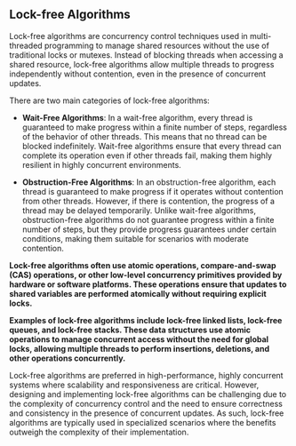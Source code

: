 ## Lock-free Algorithms

Lock-free algorithms are concurrency control techniques used in multi-threaded programming to manage shared resources
without the use of traditional locks or mutexes. Instead of blocking threads when accessing a shared resource, lock-free
algorithms allow multiple threads to progress independently without contention, even in the presence of concurrent
updates.

There are two main categories of lock-free algorithms:

- **Wait-Free Algorithms**:
  In a wait-free algorithm, every thread is guaranteed to make progress within a finite number of steps, regardless of
  the behavior of other threads. This means that no thread can be blocked indefinitely. Wait-free algorithms ensure that
  every thread can complete its operation even if other threads fail, making them highly resilient in highly concurrent
  environments.

- **Obstruction-Free Algorithms**:
  In an obstruction-free algorithm, each thread is guaranteed to make progress if it operates without contention from
  other threads. However, if there is contention, the progress of a thread may be delayed temporarily. Unlike wait-free
  algorithms, obstruction-free algorithms do not guarantee progress within a finite number of steps, but they provide
  progress guarantees under certain conditions, making them suitable for scenarios with moderate contention.

**Lock-free algorithms often use atomic operations, compare-and-swap (CAS) operations, or other low-level concurrency
primitives provided by hardware or software platforms. These operations ensure that updates to shared variables are
performed atomically without requiring explicit locks.**

**Examples of lock-free algorithms include lock-free linked lists, lock-free queues, and lock-free stacks. These data
structures use atomic operations to manage concurrent access without the need for global locks, allowing multiple
threads to perform insertions, deletions, and other operations concurrently.**

Lock-free algorithms are preferred in high-performance, highly concurrent systems where scalability and responsiveness
are critical. However, designing and implementing lock-free algorithms can be challenging due to the complexity of
concurrency control and the need to ensure correctness and consistency in the presence of concurrent updates. As such,
lock-free algorithms are typically used in specialized scenarios where the benefits outweigh the complexity of their
implementation.